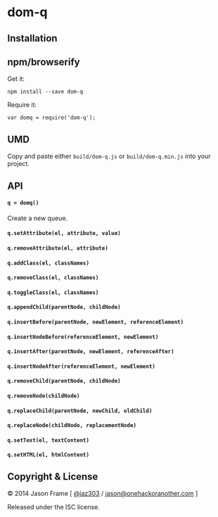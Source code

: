 # dom-q

## Installation

## npm/browserify

Get it:

	npm install --save dom-q

Require it:

	var domq = require('dom-q');

## UMD

Copy and paste either `build/dom-q.js` or `build/dom-q.min.js` into your project.

## API

#### `q = domq()`

Create a new queue.

#### `q.setAttribute(el, attribute, value)`

#### `q.removeAttribute(el, attribute)`

#### `q.addClass(el, classNames)`

#### `q.removeClass(el, classNames)`

#### `q.toggleClass(el, classNames)`

#### `q.appendChild(parentNode, childNode)`

#### `q.insertBefore(parentNode, newElement, referenceElement)`

#### `q.insertNodeBefore(referenceElement, newElement)`

#### `q.insertAfter(parentNode, newElement, referenceAfter)`

#### `q.insertNodeAfter(referenceElement, newElement)`

#### `q.removeChild(parentNode, childNode)`

#### `q.removeNode(childNode)`

#### `q.replaceChild(parentNode, newChild, oldChild)`

#### `q.replaceNode(childNode, replacementNode)`

#### `q.setText(el, textContent)`

#### `q.setHTML(el, htmlContent)`

## Copyright &amp; License

&copy; 2014 Jason Frame [ [@jaz303](http://twitter.com/jaz303) / [jason@onehackoranother.com](mailto:jason@onehackoranother.com) ]

Released under the ISC license.